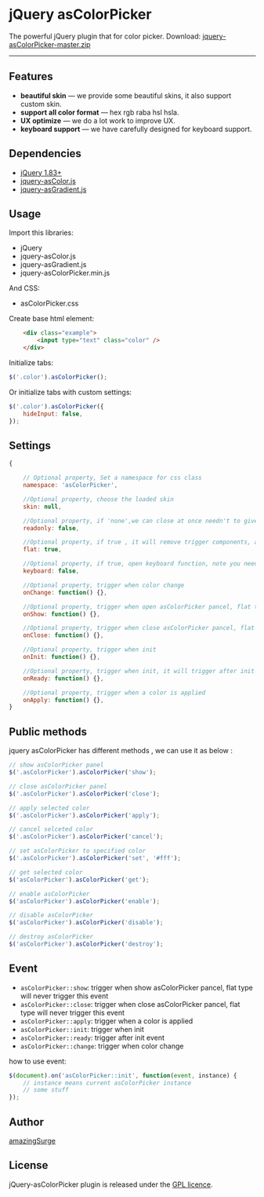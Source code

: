 # jQuery asColorPicker

The powerful jQuery plugin that for color picker. Download: <a href="https://github.com/amazingSurge/jquery-asColorPicker/archive/master.zip">jquery-asColorPicker-master.zip</a>

---

## Features

*   **beautiful skin** — we provide some beautiful skins, it also support custom skin.
*   **support all color format** — hex rgb raba hsl hsla.
*   **UX optimize** — we do a lot work to improve UX.
*   **keyboard support** — we have carefully designed for keyboard support.

## Dependencies

*   <a href="http://jquery.com/" target="_blank">jQuery 1.83+</a>
*   <a href="https://github.com/amazingSurge/jquery-asColor" target="_blank">jquery-asColor.js</a>
*   <a href="https://github.com/amazingSurge/jquery-asGradient" target="_blank">jquery-asGradient.js</a>

## Usage

Import this libraries:

*   jQuery
*   jquery-asColor.js
*   jquery-asGradient.js
*   jquery-asColorPicker.min.js

And CSS:

*   asColorPicker.css

Create base html element:

```html
    <div class="example">
        <input type="text" class="color" />
    </div>
```

Initialize tabs:

```javascript
$('.color').asColorPicker();
```

Or initialize tabs with custom settings:

```javascript
$('.color').asColorPicker({
    hideInput: false,
});
```

## Settings

```javascript
{

    // Optional property, Set a namespace for css class
    namespace: 'asColorPicker',

    //Optional property, choose the loaded skin
    skin: null,

    //Optional property, if 'none',we can close at once needn't to give time to render css3 transition
    readonly: false,

    //Optional property, if true , it will remove trigger components, and show color panel on the page when page loaded.
    flat: true,

    //Optional property, if true, open keyboard function, note you need load jquery-asColorPicker-keyboard.js file first
    keyboard: false,

    //Optional property, trigger when color change
    onChange: function() {},

    //Optional property, trigger when open asColorPicker pancel, flat type will never trigger this event
    onShow: function() {},

    //Optional property, trigger when close asColorPicker pancel, flat type will never trigger this event
    onClose: function() {},

    //Optional property, trigger when init
    onInit: function() {},

    //Optional property, trigger when init, it will trigger after init event
    onReady: function() {},

    //Optional property, trigger when a color is applied
    onApply: function() {},
}
```

## Public methods

jquery asColorPicker has different methods , we can use it as below :

```javascript
// show asColorPicker panel
$('.asColorPicker').asColorPicker('show');

// close asColorPicker panel
$('.asColorPicker').asColorPicker('close');

// apply selected color
$('.asColorPicker').asColorPicker('apply');

// cancel selceted color
$('.asColorPicker').asColorPicker('cancel');

// set asColorPicker to specified color
$('.asColorPicker').asColorPicker('set', '#fff');

// get selected color
$('asColorPicker').asColorPicker('get');

// enable asColorPicker
$('asColorPicker').asColorPicker('enable');

// disable asColorPicker
$('asColorPicker').asColorPicker('disable');

// destroy asColorPicker
$('asColorPicker').asColorPicker('destroy');
```

## Event

*   <code>asColorPicker::show</code>: trigger when show asColorPicker pancel, flat type will never trigger this event
*   <code>asColorPicker::close</code>: trigger when close asColorPicker pancel, flat type will never trigger this event
*   <code>asColorPicker::apply</code>: trigger when a color is applied
*   <code>asColorPicker::init</code>: trigger when init
*   <code>asColorPicker::ready</code>: trigger after init event
*   <code>asColorPicker::change</code>: trigger when color change

how to use event:

```javascript
$(document).on('asColorPicker::init', function(event, instance) {
    // instance means current asColorPicker instance
    // some stuff
});
```

## Author

[amazingSurge](http://amazingSurge.com)

## License

jQuery-asColorPicker plugin is released under the <a href="https://github.com/amazingSurge/jquery-asColorPicker/blob/master/LICENCE.GPL" target="_blank">GPL licence</a>.
